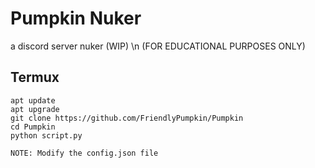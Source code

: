 # Pumpkin Nuker
a discord server nuker (WIP) \n
(FOR EDUCATIONAL PURPOSES ONLY)




<h2>Termux</h2>

```
apt update
apt upgrade
git clone https://github.com/FriendlyPumpkin/Pumpkin
cd Pumpkin
python script.py

NOTE: Modify the config.json file
```
